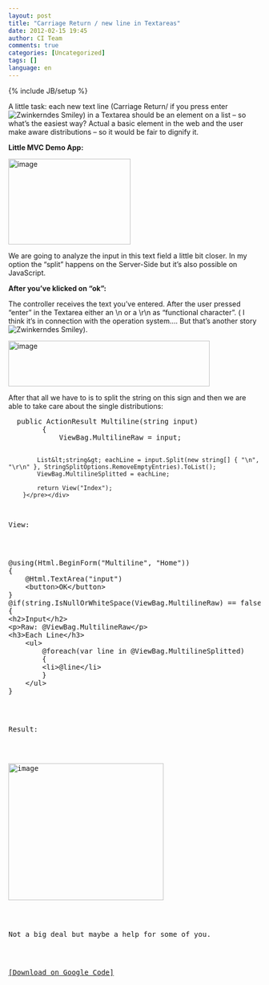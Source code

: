 ```yaml
---
layout: post
title: "Carriage Return / new line in Textareas"
date: 2012-02-15 19:45
author: CI Team
comments: true
categories: [Uncategorized]
tags: []
language: en
---
```

{% include JB/setup %}

  <p>A little task: each new text line (Carriage Return/ if you press enter <img style="border-bottom-style: none; border-left-style: none; border-top-style: none; border-right-style: none" class="wlEmoticon wlEmoticon-winkingsmile" alt="Zwinkerndes Smiley" src="{{BASE_PATH}}/assets/wp-images-en/wlEmoticon-winkingsmile33.png" />) in a Textarea should be an element on a list – so what’s the easiest way? Actual a basic element in the web and the user make aware distributions – so it would be fair to dignify it. </p>  <p><b>Little MVC Demo App:</b></p>  <p><img style="background-image: none; border-bottom: 0px; border-left: 0px; padding-left: 0px; padding-right: 0px; border-top: 0px; border-right: 0px; padding-top: 0px" title="image" border="0" alt="image" src="{{BASE_PATH}}/assets/wp-images-de/image_thumb630.png" width="244" height="171" /></p>  <p>We are going to analyze the input in this text field a little bit closer. In my option the “split” happens on the Server-Side but it’s also possible on JavaScript. </p>  <p><b>After you’ve klicked on “ok”:</b></p>  <p>The controller receives the text you’ve entered. After the user pressed “enter” in the Textarea either an \n or a \r\n as “functional character”. ( I think it’s in connection with the operation system…. But that’s another story <img style="border-bottom-style: none; border-left-style: none; border-top-style: none; border-right-style: none" class="wlEmoticon wlEmoticon-winkingsmile" alt="Zwinkerndes Smiley" src="{{BASE_PATH}}/assets/wp-images-en/wlEmoticon-winkingsmile33.png" />). </p>  <p><img style="background-image: none; border-bottom: 0px; border-left: 0px; padding-left: 0px; padding-right: 0px; border-top: 0px; border-right: 0px; padding-top: 0px" title="image" border="0" alt="image" src="{{BASE_PATH}}/assets/wp-images-de/image_thumb631.png" width="402" height="91" /></p>  <p>After that all we have to is to split the string on this sign and then we are able to take care about the single distributions:</p>  <div style="padding-bottom: 0px; margin: 0px; padding-left: 0px; padding-right: 0px; display: inline; float: none; padding-top: 0px" id="scid:812469c5-0cb0-4c63-8c15-c81123a09de7:30a3625a-780e-4c6b-9135-f29cf38236fd" class="wlWriterEditableSmartContent"><pre name="code" class="c#">  public ActionResult Multiline(string input)
        {
            ViewBag.MultilineRaw = input;

            List&lt;string&gt; eachLine = input.Split(new string[] { "\n", "\r\n" }, StringSplitOptions.RemoveEmptyEntries).ToList();
            ViewBag.MultilineSplitted = eachLine;

            return View("Index");
        }</pre></div>

<p>View:</p>

<div style="padding-bottom: 0px; margin: 0px; padding-left: 0px; padding-right: 0px; display: inline; float: none; padding-top: 0px" id="scid:812469c5-0cb0-4c63-8c15-c81123a09de7:d1f7456c-831b-4f33-a45d-c85b7e342997" class="wlWriterEditableSmartContent"><pre name="code" class="c#">@using(Html.BeginForm("Multiline", "Home"))
{
    @Html.TextArea("input")
    &lt;button&gt;OK&lt;/button&gt;
}
@if(string.IsNullOrWhiteSpace(ViewBag.MultilineRaw) == false)
{
&lt;h2&gt;Input&lt;/h2&gt;
&lt;p&gt;Raw: @ViewBag.MultilineRaw&lt;/p&gt;
&lt;h3&gt;Each Line&lt;/h3&gt;
    &lt;ul&gt;
        @foreach(var line in @ViewBag.MultilineSplitted)
        {
        &lt;li&gt;@line&lt;/li&gt;
        }
    &lt;/ul&gt;
}</pre></div>

<p>Result:</p>

<p><img style="background-image: none; border-bottom: 0px; border-left: 0px; padding-left: 0px; padding-right: 0px; border-top: 0px; border-right: 0px; padding-top: 0px" title="image" border="0" alt="image" src="{{BASE_PATH}}/assets/wp-images-de/image_thumb632.png" width="310" height="273" /></p>

<p>Not a big deal but maybe a help for some of you. </p>

<p><a href="http://code.google.com/p/code-inside/source/browse/#git%2F2011%2Fmvcmultiline">[Download on Google Code]</a></p>
